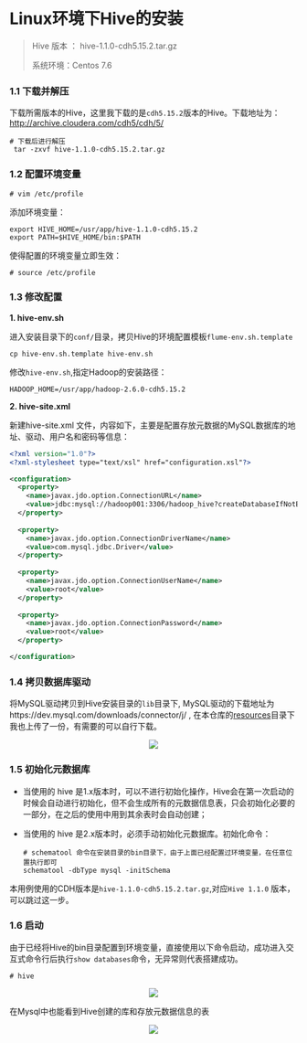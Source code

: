 # Linux环境下Hive的安装

> Hive 版本 ： hive-1.1.0-cdh5.15.2.tar.gz
>
> 系统环境：Centos 7.6



### 1.1 下载并解压

下载所需版本的Hive，这里我下载的是`cdh5.15.2`版本的Hive。下载地址为：http://archive.cloudera.com/cdh5/cdh/5/

```shell
# 下载后进行解压
 tar -zxvf hive-1.1.0-cdh5.15.2.tar.gz
```

### 1.2 配置环境变量

```shell
# vim /etc/profile
```

添加环境变量：

```shell
export HIVE_HOME=/usr/app/hive-1.1.0-cdh5.15.2
export PATH=$HIVE_HOME/bin:$PATH
```

使得配置的环境变量立即生效：

```shell
# source /etc/profile
```

### 1.3 修改配置

**1. hive-env.sh**

进入安装目录下的`conf/`目录，拷贝Hive的环境配置模板`flume-env.sh.template`

```shell
cp hive-env.sh.template hive-env.sh
```

修改`hive-env.sh`,指定Hadoop的安装路径：

```shell
HADOOP_HOME=/usr/app/hadoop-2.6.0-cdh5.15.2
```

**2. hive-site.xml**

新建hive-site.xml 文件，内容如下，主要是配置存放元数据的MySQL数据库的地址、驱动、用户名和密码等信息：

```xml
<?xml version="1.0"?>
<?xml-stylesheet type="text/xsl" href="configuration.xsl"?>

<configuration>
  <property>
    <name>javax.jdo.option.ConnectionURL</name>
    <value>jdbc:mysql://hadoop001:3306/hadoop_hive?createDatabaseIfNotExist=true</value>
  </property>
  
  <property>
    <name>javax.jdo.option.ConnectionDriverName</name>
    <value>com.mysql.jdbc.Driver</value>
  </property>
  
  <property>
    <name>javax.jdo.option.ConnectionUserName</name>
    <value>root</value>
  </property>
  
  <property>
    <name>javax.jdo.option.ConnectionPassword</name>
    <value>root</value>
  </property>

</configuration>
```



### 1.4 拷贝数据库驱动

将MySQL驱动拷贝到Hive安装目录的`lib`目录下, MySQL驱动的下载地址为https://dev.mysql.com/downloads/connector/j/  , 在本仓库的[resources](https://github.com/heibaiying/BigData-Notes/tree/master/resources)目录下我也上传了一份，有需要的可以自行下载。

<div align="center"> <img  src="https://github.com/heibaiying/BigData-Notes/blob/master/pictures/hive-mysql.png"/> </div>



### 1.5 初始化元数据库

+ 当使用的 hive 是1.x版本时，可以不进行初始化操作，Hive会在第一次启动的时候会自动进行初始化，但不会生成所有的元数据信息表，只会初始化必要的一部分，在之后的使用中用到其余表时会自动创建；

+ 当使用的 hive 是2.x版本时，必须手动初始化元数据库。初始化命令：

  ```shell
  # schematool 命令在安装目录的bin目录下，由于上面已经配置过环境变量，在任意位置执行即可
  schematool -dbType mysql -initSchema
  ```

本用例使用的CDH版本是`hive-1.1.0-cdh5.15.2.tar.gz`,对应`Hive 1.1.0` 版本，可以跳过这一步。

### 1.6 启动

由于已经将Hive的bin目录配置到环境变量，直接使用以下命令启动，成功进入交互式命令行后执行`show databases`命令，无异常则代表搭建成功。

```shell
# hive
```

<div align="center"> <img  src="https://github.com/heibaiying/BigData-Notes/blob/master/pictures/hive-install-2.png"/> </div>

在Mysql中也能看到Hive创建的库和存放元数据信息的表

<div align="center"> <img  src="https://github.com/heibaiying/BigData-Notes/blob/master/pictures/hive-mysql-tables.png"/> </div>
